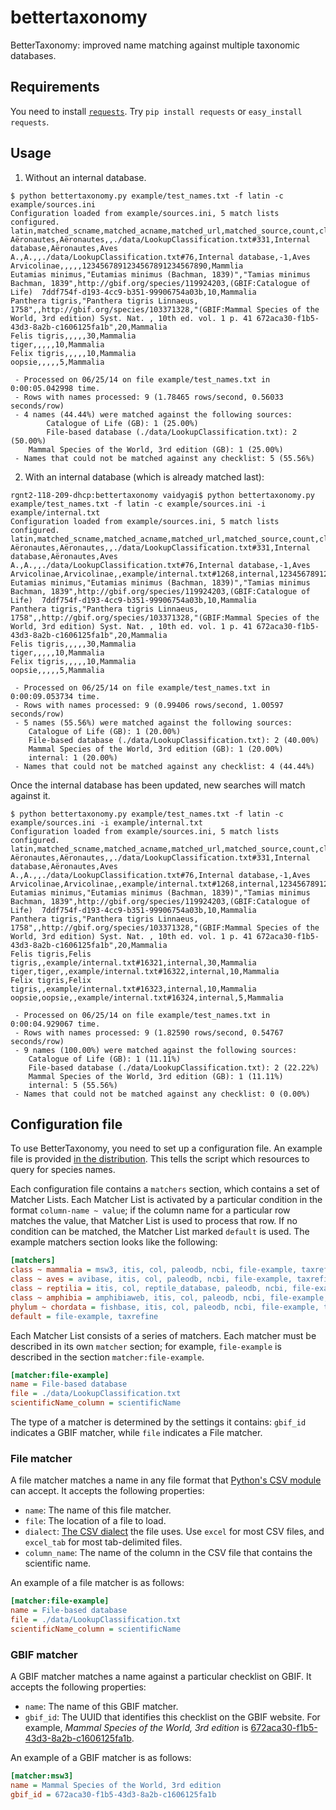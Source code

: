 # bettertaxonomy

BetterTaxonomy: improved name matching against multiple taxonomic databases.

## Requirements

You need to install [`requests`](http://docs.python-requests.org/). 
Try `pip install requests` or `easy_install requests`.

## Usage

1. Without an internal database.

```
$ python bettertaxonomy.py example/test_names.txt -f latin -c example/sources.ini
Configuration loaded from example/sources.ini, 5 match lists configured.
latin,matched_scname,matched_acname,matched_url,matched_source,count,class
Aëronautes,Aëronautes,,./data/LookupClassification.txt#331,Internal database,Aëronautes,Aves
A.,A.,,./data/LookupClassification.txt#76,Internal database,-1,Aves
Arvicolinae,,,,,1234567891234567891234567890,Mammlia
Eutamias minimus,"Eutamias minimus (Bachman, 1839)","Tamias minimus Bachman, 1839",http://gbif.org/species/119924203,(GBIF:Catalogue of Life)  7ddf754f-d193-4cc9-b351-99906754a03b,10,Mammalia
Panthera tigris,"Panthera tigris Linnaeus, 1758",,http://gbif.org/species/103371328,"(GBIF:Mammal Species of the World, 3rd edition) Syst. Nat. , 10th ed. vol. 1 p. 41 672aca30-f1b5-43d3-8a2b-c1606125fa1b",20,Mammalia
Felis tigris,,,,,30,Mammalia
tiger,,,,,10,Mammalia
Felix tigris,,,,,10,Mammalia
oopsie,,,,,5,Mammalia

 - Processed on 06/25/14 on file example/test_names.txt in 0:00:05.042998 time.
 - Rows with names processed: 9 (1.78465 rows/second, 0.56033 seconds/row)
 - 4 names (44.44%) were matched against the following sources:
        Catalogue of Life (GB): 1 (25.00%)
        File-based database (./data/LookupClassification.txt): 2 (50.00%)
	Mammal Species of the World, 3rd edition (GB): 1 (25.00%)
 - Names that could not be matched against any checklist: 5 (55.56%)
```

2. With an internal database (which is already matched last):

```
rgnt2-118-209-dhcp:bettertaxonomy vaidyagi$ python bettertaxonomy.py example/test_names.txt -f latin -c example/sources.ini -i example/internal.txt 
Configuration loaded from example/sources.ini, 5 match lists configured.
latin,matched_scname,matched_acname,matched_url,matched_source,count,class
Aëronautes,Aëronautes,,./data/LookupClassification.txt#331,Internal database,Aëronautes,Aves
A.,A.,,./data/LookupClassification.txt#76,Internal database,-1,Aves
Arvicolinae,Arvicolinae,,example/internal.txt#1268,internal,1234567891234567891234567890,Mammlia
Eutamias minimus,"Eutamias minimus (Bachman, 1839)","Tamias minimus Bachman, 1839",http://gbif.org/species/119924203,(GBIF:Catalogue of Life)  7ddf754f-d193-4cc9-b351-99906754a03b,10,Mammalia
Panthera tigris,"Panthera tigris Linnaeus, 1758",,http://gbif.org/species/103371328,"(GBIF:Mammal Species of the World, 3rd edition) Syst. Nat. , 10th ed. vol. 1 p. 41 672aca30-f1b5-43d3-8a2b-c1606125fa1b",20,Mammalia
Felis tigris,,,,,30,Mammalia
tiger,,,,,10,Mammalia
Felix tigris,,,,,10,Mammalia
oopsie,,,,,5,Mammalia

 - Processed on 06/25/14 on file example/test_names.txt in 0:00:09.053734 time.
 - Rows with names processed: 9 (0.99406 rows/second, 1.00597 seconds/row)
 - 5 names (55.56%) were matched against the following sources:
	Catalogue of Life (GB): 1 (20.00%)
	File-based database (./data/LookupClassification.txt): 2 (40.00%)
	Mammal Species of the World, 3rd edition (GB): 1 (20.00%)
	internal: 1 (20.00%)
 - Names that could not be matched against any checklist: 4 (44.44%)
```

Once the internal database has been updated, new searches will match against it.

```
$ python bettertaxonomy.py example/test_names.txt -f latin -c example/sources.ini -i example/internal.txt 
Configuration loaded from example/sources.ini, 5 match lists configured.
latin,matched_scname,matched_acname,matched_url,matched_source,count,class
Aëronautes,Aëronautes,,./data/LookupClassification.txt#331,Internal database,Aëronautes,Aves
A.,A.,,./data/LookupClassification.txt#76,Internal database,-1,Aves
Arvicolinae,Arvicolinae,,example/internal.txt#1268,internal,1234567891234567891234567890,Mammlia
Eutamias minimus,"Eutamias minimus (Bachman, 1839)","Tamias minimus Bachman, 1839",http://gbif.org/species/119924203,(GBIF:Catalogue of Life)  7ddf754f-d193-4cc9-b351-99906754a03b,10,Mammalia
Panthera tigris,"Panthera tigris Linnaeus, 1758",,http://gbif.org/species/103371328,"(GBIF:Mammal Species of the World, 3rd edition) Syst. Nat. , 10th ed. vol. 1 p. 41 672aca30-f1b5-43d3-8a2b-c1606125fa1b",20,Mammalia
Felis tigris,Felis tigris,,example/internal.txt#16321,internal,30,Mammalia
tiger,tiger,,example/internal.txt#16322,internal,10,Mammalia
Felix tigris,Felix tigris,,example/internal.txt#16323,internal,10,Mammalia
oopsie,oopsie,,example/internal.txt#16324,internal,5,Mammalia

 - Processed on 06/25/14 on file example/test_names.txt in 0:00:04.929067 time.
 - Rows with names processed: 9 (1.82590 rows/second, 0.54767 seconds/row)
 - 9 names (100.00%) were matched against the following sources:
	Catalogue of Life (GB): 1 (11.11%)
	File-based database (./data/LookupClassification.txt): 2 (22.22%)
	Mammal Species of the World, 3rd edition (GB): 1 (11.11%)
	internal: 5 (55.56%)
 - Names that could not be matched against any checklist: 0 (0.00%)

```

## Configuration file

To use BetterTaxonomy, you need to set up a configuration file. An example file is 
provided [in the distribution](https://github.com/gaurav/bettertaxonomy/blob/develop/example/sources.ini). 
This tells the script which resources to query for species names. 

Each configuration file contains a `matchers` section, which contains a set of 
Matcher Lists. Each Matcher List is activated by a particular condition in the 
format `column-name ~ value`; if the column name for a particular row matches 
the value, that Matcher List is used to process that row. If no condition can 
be matched, the Matcher List marked `default` is used. The example matchers section
looks like the following:

```ini
[matchers]
class ~ mammalia = msw3, itis, col, paleodb, ncbi, file-example, taxrefine
class ~ aves = avibase, itis, col, paleodb, ncbi, file-example, taxrefine
class ~ reptilia = itis, col, reptile_database, paleodb, ncbi, file-example, taxrefine
class ~ amphibia = amphibiaweb, itis, col, paleodb, ncbi, file-example, taxrefine
phylum ~ chordata = fishbase, itis, col, paleodb, ncbi, file-example, taxrefine
default = file-example, taxrefine
```

Each Matcher List consists of a series of matchers. Each matcher must be described in
its own `matcher` section; for example, `file-example` is described in the section
`matcher:file-example`.

```ini
[matcher:file-example]
name = File-based database
file = ./data/LookupClassification.txt
scientificName_column = scientificName
```

The type of a matcher is determined by the settings it contains: `gbif_id` indicates a
GBIF matcher, while `file` indicates a File matcher.

### File matcher

A file matcher matches a name in any file format that 
[Python's CSV module](https://docs.python.org/3/library/csv.html) can accept. It
accepts the following properties:

* `name`: The name of this file matcher.
* `file`: The location of a file to load.
* `dialect`: [The CSV dialect](https://docs.python.org/3/library/csv.html#csv.Dialect) the file uses. Use `excel` for most CSV files, and `excel_tab` for most tab-delimited files.
* `column_name`: The name of the column in the CSV file that contains the scientific name.

An example of a file matcher is as follows:

```ini
[matcher:file-example]
name = File-based database
file = ./data/LookupClassification.txt
scientificName_column = scientificName
```

### GBIF matcher

A GBIF matcher matches a name against a particular checklist on GBIF. It accepts the
following properties:

* `name`: The name of this GBIF matcher.
* `gbif_id`: The UUID that identifies this checklist on the GBIF website. For example, _Mammal Species of the World, 3rd edition_ is [672aca30-f1b5-43d3-8a2b-c1606125fa1b](http://www.gbif.org/dataset/672aca30-f1b5-43d3-8a2b-c1606125fa1b).

An example of a GBIF matcher is as follows:

```ini
[matcher:msw3]
name = Mammal Species of the World, 3rd edition
gbif_id = 672aca30-f1b5-43d3-8a2b-c1606125fa1b
```
